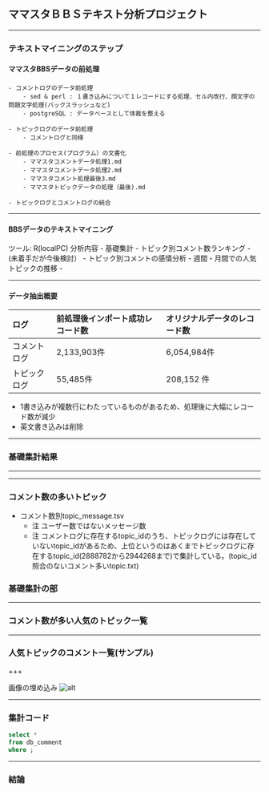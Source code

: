 ## ママスタＢＢＳテキスト分析プロジェクト

---

### テキストマイニングのステップ
####  ママスタBBSデータの前処理

	- コメントログのデータ前処理
		- sed & perl : １書き込みについて１レコードにする処理、セル内改行、顔文字の問題文字処理(バックスラッシュなど)
		- postgreSQL : データベースとして体裁を整える

	- トピックログのデータ前処理
		- コメントログと同様

	- 前処理のプロセス(プログラム）の文書化
		- ママスタコメントデータ処理1.md
		- ママスタコメントデータ処理2.md
		- ママスタコメント処理最後3.md
		- ママスタトピックデータの処理（最後).md

	- トピックログとコメントログの統合

---

#### BBSデータのテキストマイニング
 ツール: R(localPC)
 分析内容
	- 基礎集計
		- トピック別コメント数ランキング
		-　(未着手だが今後検討）
		- トピック別コメントの感情分析
		- 週間・月間での人気トピックの推移
		- 

---

#### データ抽出概要

 |ログ| 前処理後インポート成功レコード数|オリジナルデータのレコード数|
 |:----|:----|:----|
 |コメントログ| 2,133,903件| 6,054,984件|
 |トピックログ| 55,485件| 208,152 件|

- 1書き込みが複数行にわたっているものがあるため、処理後に大幅にレコード数が減少
- 英文書き込みは削除

---

### 基礎集計結果
<hr>

---

### コメント数の多いトピック
- コメント数別topic_message.tsv
	- 注 ユーザー数ではないメッセージ数
	- 注 コメントログに存在するtopic_idのうち、トピックログには存在していないtopic_idがあるため、上位というのはあくまでトピックログに存在するtopic_id(2888782から2944268まで)で集計している。(topic_id照合のないコメント多いtopic.txt)


### 基礎集計の部

---

### コメント数が多い人気のトピック一覧


---

### 人気トピックのコメント一覧(サンプル)


+++

画像の埋め込み
![alt](test.png)

---

### 集計コード

```sql
select *
from db_comment
where ;

```

---

###  結論
